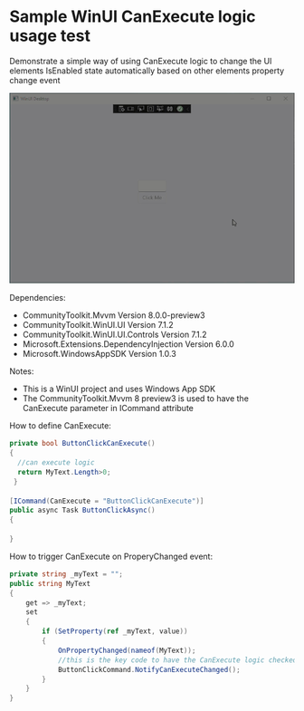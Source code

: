 # Sample  WinUI  CanExecute  logic usage test

Demonstrate a simple way of using CanExecute logic to change the UI elements IsEnabled state automatically based on other elements property change event

![screenrecord](screenrecord.gif)

Dependencies:

- CommunityToolkit.Mvvm  Version 8.0.0-preview3
- CommunityToolkit.WinUI.UI  Version 7.1.2
- CommunityToolkit.WinUI.UI.Controls Version 7.1.2
- Microsoft.Extensions.DependencyInjection  Version 6.0.0
- Microsoft.WindowsAppSDK  Version 1.0.3

Notes:

* This is a WinUI project and uses Windows App SDK
* The CommunityToolkit.Mvvm 8 preview3 is used to have the CanExecute parameter in ICommand attribute



How to define CanExecute:

```c#
private bool ButtonClickCanExecute()
{
  //can execute logic
  return MyText.Length>0;
 }

[ICommand(CanExecute = "ButtonClickCanExecute")]
public async Task ButtonClickAsync()
{

}	
```



How to trigger CanExecute on ProperyChanged event:

```c#
private string _myText = "";
public string MyText
{
    get => _myText;
    set
    {
        if (SetProperty(ref _myText, value))
        {
            OnPropertyChanged(nameof(MyText));
            //this is the key code to have the CanExecute logic checked on PropertyChanged event
            ButtonClickCommand.NotifyCanExecuteChanged();
        }
    }
}
```



